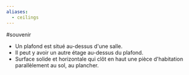 ```yaml
---
aliases:
  - ceilings
---
```


#souvenir
- Un plafond est situé au-dessus d'une salle.
- Il peut y avoir un autre étage au-dessus du plafond.
- Surface solide et horizontale qui clôt en haut une pièce d'habitation parallèlement au sol, au plancher.